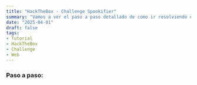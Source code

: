```yaml
---
title: "HackTheBox - Challenge Spookifier"
summary: "Vamos a ver el paso a paso detallado de como ir resolviendo el challenge:"
date: "2025-04-01"
draft: false
tags:
- Tutorial
- HackTheBox
- Challenge
- Web
---
```

### Paso a paso:

